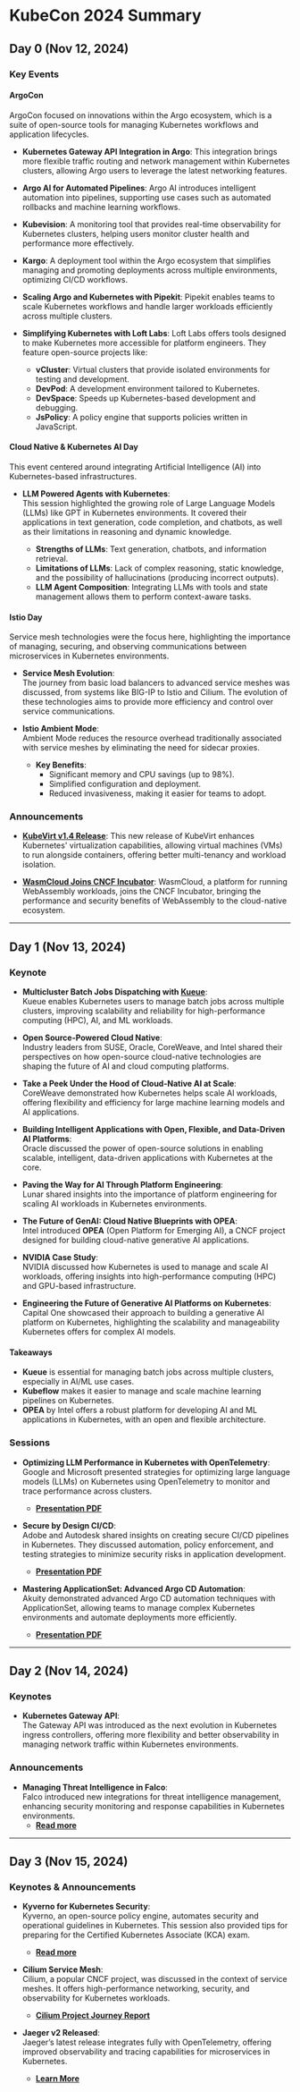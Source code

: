 # KubeCon 2024 Summary

## Day 0 (Nov 12, 2024)

### Key Events

#### **ArgoCon**
ArgoCon focused on innovations within the Argo ecosystem, which is a suite of open-source tools for managing Kubernetes workflows and application lifecycles.

- **Kubernetes Gateway API Integration in Argo**: This integration brings more flexible traffic routing and network management within Kubernetes clusters, allowing Argo users to leverage the latest networking features.

- **Argo AI for Automated Pipelines**: Argo AI introduces intelligent automation into pipelines, supporting use cases such as automated rollbacks and machine learning workflows. 

- **Kubevision**: A monitoring tool that provides real-time observability for Kubernetes clusters, helping users monitor cluster health and performance more effectively.

- **Kargo**: A deployment tool within the Argo ecosystem that simplifies managing and promoting deployments across multiple environments, optimizing CI/CD workflows.

- **Scaling Argo and Kubernetes with Pipekit**: Pipekit enables teams to scale Kubernetes workflows and handle larger workloads efficiently across multiple clusters.

- **Simplifying Kubernetes with Loft Labs**: Loft Labs offers tools designed to make Kubernetes more accessible for platform engineers. They feature open-source projects like:
    - **vCluster**: Virtual clusters that provide isolated environments for testing and development.
    - **DevPod**: A development environment tailored to Kubernetes.
    - **DevSpace**: Speeds up Kubernetes-based development and debugging.
    - **JsPolicy**: A policy engine that supports policies written in JavaScript.

#### **Cloud Native & Kubernetes AI Day**
This event centered around integrating Artificial Intelligence (AI) into Kubernetes-based infrastructures.

- **LLM Powered Agents with Kubernetes**:  
  This session highlighted the growing role of Large Language Models (LLMs) like GPT in Kubernetes environments. It covered their applications in text generation, code completion, and chatbots, as well as their limitations in reasoning and dynamic knowledge.

    - **Strengths of LLMs**: Text generation, chatbots, and information retrieval.
    - **Limitations of LLMs**: Lack of complex reasoning, static knowledge, and the possibility of hallucinations (producing incorrect outputs).
    - **LLM Agent Composition**: Integrating LLMs with tools and state management allows them to perform context-aware tasks.

#### **Istio Day**
Service mesh technologies were the focus here, highlighting the importance of managing, securing, and observing communications between microservices in Kubernetes environments.

- **Service Mesh Evolution**:  
  The journey from basic load balancers to advanced service meshes was discussed, from systems like BIG-IP to Istio and Cilium. The evolution of these technologies aims to provide more efficiency and control over service communications.

- **Istio Ambient Mode**:  
  Ambient Mode reduces the resource overhead traditionally associated with service meshes by eliminating the need for sidecar proxies.  
    - **Key Benefits**: 
      - Significant memory and CPU savings (up to 98%).
      - Simplified configuration and deployment.
      - Reduced invasiveness, making it easier for teams to adopt.

### Announcements

- **[KubeVirt v1.4 Release](https://www.cncf.io/blog/2024/11/13/announcing-the-release-of-kubevirt-v1-4/)**: This new release of KubeVirt enhances Kubernetes' virtualization capabilities, allowing virtual machines (VMs) to run alongside containers, offering better multi-tenancy and workload isolation.

- **[WasmCloud Joins CNCF Incubator](https://www.cncf.io/blog/2024/11/12/cncf-welcomes-wasmcloud-to-the-cncf-incubator/)**: WasmCloud, a platform for running WebAssembly workloads, joins the CNCF Incubator, bringing the performance and security benefits of WebAssembly to the cloud-native ecosystem.

---

## Day 1 (Nov 13, 2024)

### Keynote

- **Multicluster Batch Jobs Dispatching with [Kueue](https://kueue.sigs.k8s.io/)**:  
  Kueue enables Kubernetes users to manage batch jobs across multiple clusters, improving scalability and reliability for high-performance computing (HPC), AI, and ML workloads.

- **Open Source-Powered Cloud Native**:  
  Industry leaders from SUSE, Oracle, CoreWeave, and Intel shared their perspectives on how open-source cloud-native technologies are shaping the future of AI and cloud computing platforms.

- **Take a Peek Under the Hood of Cloud-Native AI at Scale**:  
  CoreWeave demonstrated how Kubernetes helps scale AI workloads, offering flexibility and efficiency for large machine learning models and AI applications.

- **Building Intelligent Applications with Open, Flexible, and Data-Driven AI Platforms**:  
  Oracle discussed the power of open-source solutions in enabling scalable, intelligent, data-driven applications with Kubernetes at the core.

- **Paving the Way for AI Through Platform Engineering**:  
  Lunar shared insights into the importance of platform engineering for scaling AI workloads in Kubernetes environments.

- **The Future of GenAI: Cloud Native Blueprints with OPEA**:  
  Intel introduced **OPEA** (Open Platform for Emerging AI), a CNCF project designed for building cloud-native generative AI applications.

- **NVIDIA Case Study**:  
  NVIDIA discussed how Kubernetes is used to manage and scale AI workloads, offering insights into high-performance computing (HPC) and GPU-based infrastructure.

- **Engineering the Future of Generative AI Platforms on Kubernetes**:  
  Capital One showcased their approach to building a generative AI platform on Kubernetes, highlighting the scalability and manageability Kubernetes offers for complex AI models.

#### Takeaways

- **Kueue** is essential for managing batch jobs across multiple clusters, especially in AI/ML use cases.
- **Kubeflow** makes it easier to manage and scale machine learning pipelines on Kubernetes.
- **OPEA** by Intel offers a robust platform for developing AI and ML applications in Kubernetes, with an open and flexible architecture.

### Sessions

- **Optimizing LLM Performance in Kubernetes with OpenTelemetry**:  
  Google and Microsoft presented strategies for optimizing large language models (LLMs) on Kubernetes using OpenTelemetry to monitor and trace performance across clusters.  
  - **[Presentation PDF](https://static.sched.com/hosted_files/kccncna2024/f4/optimizing-llm-performance.pdf?_gl=1*1t6q6b*_gcl_au*MTQ1MjE0Nzk5OS4xNzMxMzUxMTY1*FPAU*MTQ1MjE0Nzk5OS4xNzMxMzUxMTY1)**

- **Secure by Design CI/CD**:  
  Adobe and Autodesk shared insights on creating secure CI/CD pipelines in Kubernetes. They discussed automation, policy enforcement, and testing strategies to minimize security risks in application development.  
  - **[Presentation PDF](https://static.sched.com/hosted_files/kccncna2024/06/KCNA24%20Secure%20by%20Design%20CI_CD_%20Practical%20Insights%20from%20Adobe%20and%20Autodesk.pdf?_gl=1*1arn7h3*_gcl_au*MTQ1MjE0Nzk5OS4xNzMxMzUxMTY1*FPAU*MTQ1MjE0Nzk5OS4xNzMxMzUxMTY1)**

- **Mastering ApplicationSet: Advanced Argo CD Automation**:  
  Akuity demonstrated advanced Argo CD automation techniques with ApplicationSet, allowing teams to manage complex Kubernetes environments and automate deployments more efficiently.  
  - **[Presentation PDF](https://static.sched.com/hosted_files/kccncna2024/f2/Mastering%20ApplicationSet_%20Advanced%20Argo%20CD%20Automation.pptx.pdf?_gl=1*1xmn14d*_gcl_au*MTQ1MjE0Nzk5OS4xNzMxMzUxMTY1*FPAU*MTQ1MjE0Nzk5OS4xNzMxMzUxMTY1)**

---

## Day 2 (Nov 14, 2024)

### Keynotes

- **Kubernetes Gateway API**:  
  The Gateway API was introduced as the next evolution in Kubernetes ingress controllers, offering more flexibility and better observability in managing network traffic within Kubernetes environments.

### Announcements

- **Managing Threat Intelligence in Falco**:  
  Falco introduced new integrations for threat intelligence management, enhancing security monitoring and response capabilities in Kubernetes environments.  
  - **[Read more](https://www.cncf.io/blog/2024/11/12/managing-threat-intelligence-in-falco/)**

---

## Day 3 (Nov 15, 2024)

### Keynotes & Announcements

- **Kyverno for Kubernetes Security**:  
  Kyverno, an open-source policy engine, automates security and operational guidelines in Kubernetes. This session also provided tips for preparing for the Certified Kubernetes Associate (KCA) exam.  
  - **[Read more](https://www.cncf.io/blog/2024/11/15/automate-kubernetes-security-and-operations-with-kyverno-certified-associate-kca/)**

- **Cilium Service Mesh**:  
  Cilium, a popular CNCF project, was discussed in the context of service meshes. It offers high-performance networking, security, and observability for Kubernetes workloads.  
  - **[Cilium Project Journey Report](https://www.cncf.io/blog/2024/11/12/a-look-at-the-cilium-cncf-project-journey-report/)**

- **Jaeger v2 Released**:  
  Jaeger’s latest release integrates fully with OpenTelemetry, offering improved observability and tracing capabilities for microservices in Kubernetes.  
  - **[Learn More](https://www.cncf.io/blog/2024/11/12/jaeger-v2-released-opentelemetry-in-the-core/)**
